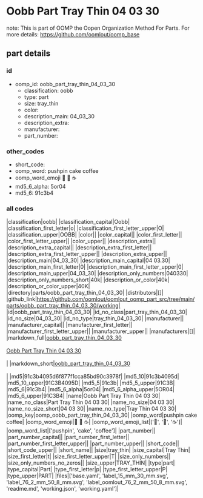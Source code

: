 # Oobb Part Tray Thin 04 03 30  

note: This is part of OOMP the Oopen Organization Method For Parts. For more details: https://github.com/oomlout/oomp_base

##  part details





### id
* oomp_id: oobb_part_tray_thin_04_03_30
  * classification: oobb
  * type: part
  * size: tray_thin
  * color: 
  * description_main: 04_03_30
  * description_extra: 
  * manufacturer: 
  * part_number: 

### other_codes
* short_code: 
* oomp_word: pushpin cake coffee
* oomp_word_emoji :pushpin: :cake: :coffee:
* md5_6_alpha: 5or04
* md5_6: 91c3b4

### all codes 
|classification|oobb|
|classification_capital|Oobb|
|classification_first_letter|o|
|classification_first_letter_upper|O|
|classification_upper|OOBB|
|color||
|color_capital||
|color_first_letter||
|color_first_letter_upper||
|color_upper||
|description_extra||
|description_extra_capital||
|description_extra_first_letter||
|description_extra_first_letter_upper||
|description_extra_upper||
|description_main|04_03_30|
|description_main_capital|04 03.30|
|description_main_first_letter|0|
|description_main_first_letter_upper|0|
|description_main_upper|04_03_30|
|description_only_numbers|040330|
|description_only_numbers_short|40k|
|description_or_color|40k|
|description_or_color_upper|40K|
|directory|parts/oobb_part_tray_thin_04_03_30|
|distributors|[]|
|github_link|https://github.com/oomlout/oomlout_oomp_part_src/tree/main/parts/oobb_part_tray_thin_04_03_30/working|
|id|oobb_part_tray_thin_04_03_30|
|id_no_class|part_tray_thin_04_03_30|
|id_no_size|04_03_30|
|id_no_type|tray_thin_04_03_30|
|manufacturer||
|manufacturer_capital||
|manufacturer_first_letter||
|manufacturer_first_letter_upper||
|manufacturer_upper||
|manufacturers|[]|
|markdown_full|[oobb_part_tray_thin_04_03_30](https://github.com/oomlout/oomlout_oomp_part_src/tree/main/parts/oobb_part_tray_thin_04_03_30/working)<br>[](https://github.com/oomlout/oomlout_oomp_part_src/tree/main/parts/oobb_part_tray_thin_04_03_30/working)<br>[Oobb Part Tray Thin 04 03 30](https://github.com/oomlout/oomlout_oomp_part_src/tree/main/parts/oobb_part_tray_thin_04_03_30/working)<br><br>|
|markdown_short|[oobb_part_tray_thin_04_03_30](https://github.com/oomlout/oomlout_oomp_part_src/tree/main/parts/oobb_part_tray_thin_04_03_30/working)<br><br>|
|md5|91c3b4095d6f877f1cca85bd90c3978f|
|md5_10|91c3b4095d|
|md5_10_upper|91C3B4095D|
|md5_5|91c3b|
|md5_5_upper|91C3B|
|md5_6|91c3b4|
|md5_6_alpha|5or04|
|md5_6_alpha_upper|5OR04|
|md5_6_upper|91C3B4|
|name|Oobb Part Tray Thin 04 03 30|
|name_no_class|Part Tray Thin 04 03 30|
|name_no_size|04 03 30|
|name_no_size_short|04 03 30|
|name_no_type|Tray Thin 04 03 30|
|oomp_key|oomp_oobb_part_tray_thin_04_03_30|
|oomp_word|pushpin cake coffee|
|oomp_word_emoji|:pushpin: :cake: :coffee:|
|oomp_word_emoji_list|[':pushpin:', ':cake:', ':coffee:']|
|oomp_word_list|['pushpin', 'cake', 'coffee']|
|part_number||
|part_number_capital||
|part_number_first_letter||
|part_number_first_letter_upper||
|part_number_upper||
|short_code||
|short_code_upper||
|short_name||
|size|tray_thin|
|size_capital|Tray Thin|
|size_first_letter|t|
|size_first_letter_upper|T|
|size_only_numbers||
|size_only_numbers_no_zeros||
|size_upper|TRAY_THIN|
|type|part|
|type_capital|Part|
|type_first_letter|p|
|type_first_letter_upper|P|
|type_upper|PART|
|files|['base.yaml', 'label_15_mm_30_mm.svg', 'label_76_2_mm_50_8_mm.svg', 'label_oomlout_76_2_mm_50_8_mm.svg', 'readme.md', 'working.json', 'working.yaml']|
